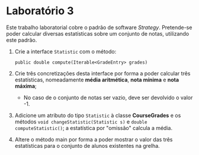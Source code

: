 # Laboratório 3

Este trabalho laboratorial cobre o padrão de software *Strategy*.
Pretende-se poder calcular diversas estatísticas sobre um conjunto de notas, 
utilizando este padrão.


1. Crie a interface `Statistic` com o método:

    `public double compute(Iterable<GradeEntry> grades)`

2. Crie três concretizações desta interface por forma a poder calcular três
estatísticas, nomeadamente **média aritmética**, **nota mínima** e **nota máxima**; 
    * No caso de o conjunto de notas ser vazio, deve ser devolvido o valor -1.

3. Adicione um atributo do tipo `Statistic` à classe **CourseGrades** e os métodos `void changeStatistic(Statistic s)` e 
`double computeStatistic()`; a estatística por "omissão" calcula a média.

4. Altere o método main por forma a poder mostrar o valor das três estatísticas para o
conjunto de alunos existentes na grelha.
